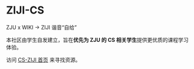 # ZIJI-CS

ZJU x WIKI -> ZIJI 谐音“自给”

本社区由学生自发建立，旨在**优先为 ZJU 的 CS 相关学生**提供更优质的课程学习体验。

访问 [CS-ZIJI 首页](https://cs-ziji.github.io/) 来寻找资源。
